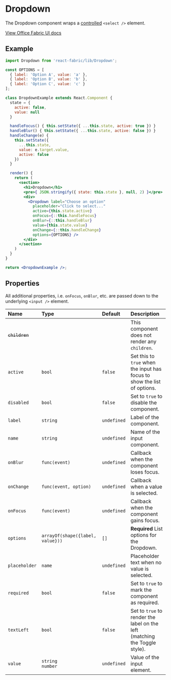 # Dropdown

The Dropdown component wraps a [controlled](http://facebook.github.io/react/docs/forms.html#controlled-components) 
`<select />` element.

<a href="http://dev.office.com/fabric/components/Dropdown" target="_blank">View Office Fabric UI docs</a>

## Example <!-- EXAMPLE -->
```jsx
import Dropdown from 'react-fabric/lib/Dropdown';

const OPTIONS = [
  { label: 'Option A', value: 'a' },
  { label: 'Option B', value: 'b' },
  { label: 'Option C', value: 'c' }
];

class DropdownExample extends React.Component {
  state = {
    active: false,
    value: null
  }

  handleFocus() { this.setState({ ...this.state, active: true }) }
  handleBlur() { this.setState({ ...this.state, active: false }) }
  handleChange(e) { 
    this.setState({ 
      ...this.state,
      value: e.target.value,
      active: false
    })
  }

  render() {
    return (
      <section>
        <h1>Dropdown</h1>
        <pre>{ JSON.stringify({ state: this.state }, null, 2) }</pre>
        <div>
          <Dropdown label="Choose an option"
            placeholder="Click to select..."
            active={this.state.active}
            onFocus={::this.handleFocus}
            onBlur={::this.handleBlur}
            value={this.state.value}
            onChange={::this.handleChange}
            options={OPTIONS} />
        </div>
      </section>
    )
  }
}

return <DropdownExample />;
```

## Properties

All additional properties, i.e. `onFocus`, `onBlur`, etc. are passed down to the underlying `<input />` element.

| Name                  | Type                             | Default     | Description                                                                |
| :-----                | :-----                           | :-----      | :-----                                                                     |
| <del>`children`</del> |                                  |             | This component does not render any `children`.                             |
| `active`              | `bool`                           | `false`     | Set this to `true` when the input has focus to show the list of options.   |
| `disabled`            | `bool`                           | `false`     | Set to `true` to disable the component.                                    |
| `label`               | `string`                         | `undefined` | Label of the component.                                                    |
| `name`                | `string`                         | `undefined` | Name of the input component.                                               |
| `onBlur`              | `func(event)`                    | `undefined` | Callback when the component loses focus.                                   |
| `onChange`            | `func(event, option)`            | `undefined` | Callback when a value is selected.                                         |
| `onFocus`             | `func(event)`                    | `undefined` | Callback when the component gains focus.                                   |
| `options`             | `arrayOf(shape({label, value}))` | `[]`        | **Required** List options for the Dropdown.                                |
| `placeholder`         | `name`                           | `undefined` | Placeholder text when no value is selected.                                |
| `required`            | `bool`                           | `false`     | Set to `true` to mark the component as required.                           |
| `textLeft`            | `bool`                           | `false`     | Set to `true` to render the label on the left (matching the Toggle style). |
| `value`               | `string`<br/>`number`            | `undefined` | Value of the input element.                                                |
